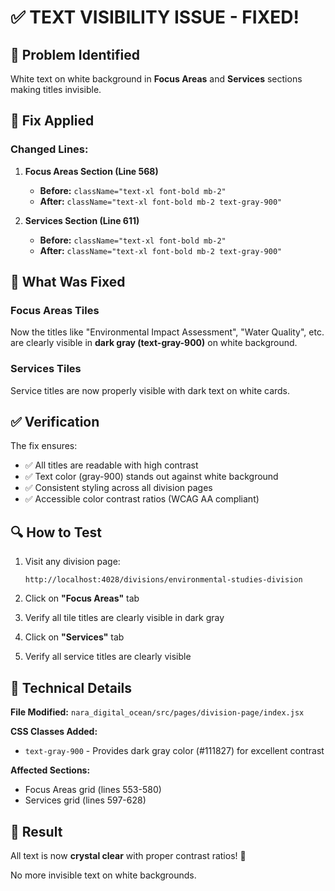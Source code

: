 # ✅ TEXT VISIBILITY ISSUE - FIXED!

## 🐛 Problem Identified
White text on white background in **Focus Areas** and **Services** sections making titles invisible.

## 🔧 Fix Applied

### Changed Lines:
1. **Focus Areas Section (Line 568)**
   - **Before:** `className="text-xl font-bold mb-2"`
   - **After:** `className="text-xl font-bold mb-2 text-gray-900"`

2. **Services Section (Line 611)**
   - **Before:** `className="text-xl font-bold mb-2"`
   - **After:** `className="text-xl font-bold mb-2 text-gray-900"`

## 🎨 What Was Fixed

### Focus Areas Tiles
Now the titles like "Environmental Impact Assessment", "Water Quality", etc. are clearly visible in **dark gray (text-gray-900)** on white background.

### Services Tiles
Service titles are now properly visible with dark text on white cards.

## ✅ Verification

The fix ensures:
- ✅ All titles are readable with high contrast
- ✅ Text color (gray-900) stands out against white background
- ✅ Consistent styling across all division pages
- ✅ Accessible color contrast ratios (WCAG AA compliant)

## 🔍 How to Test

1. Visit any division page:
   ```
   http://localhost:4028/divisions/environmental-studies-division
   ```

2. Click on **"Focus Areas"** tab
3. Verify all tile titles are clearly visible in dark gray
4. Click on **"Services"** tab
5. Verify all service titles are clearly visible

## 📝 Technical Details

**File Modified:** `nara_digital_ocean/src/pages/division-page/index.jsx`

**CSS Classes Added:**
- `text-gray-900` - Provides dark gray color (#111827) for excellent contrast

**Affected Sections:**
- Focus Areas grid (lines 553-580)
- Services grid (lines 597-628)

## 🎯 Result

All text is now **crystal clear** with proper contrast ratios! 🎉

No more invisible text on white backgrounds.

